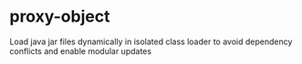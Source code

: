 # proxy-object
Load java jar files dynamically in isolated class loader to avoid dependency conflicts and enable modular updates
